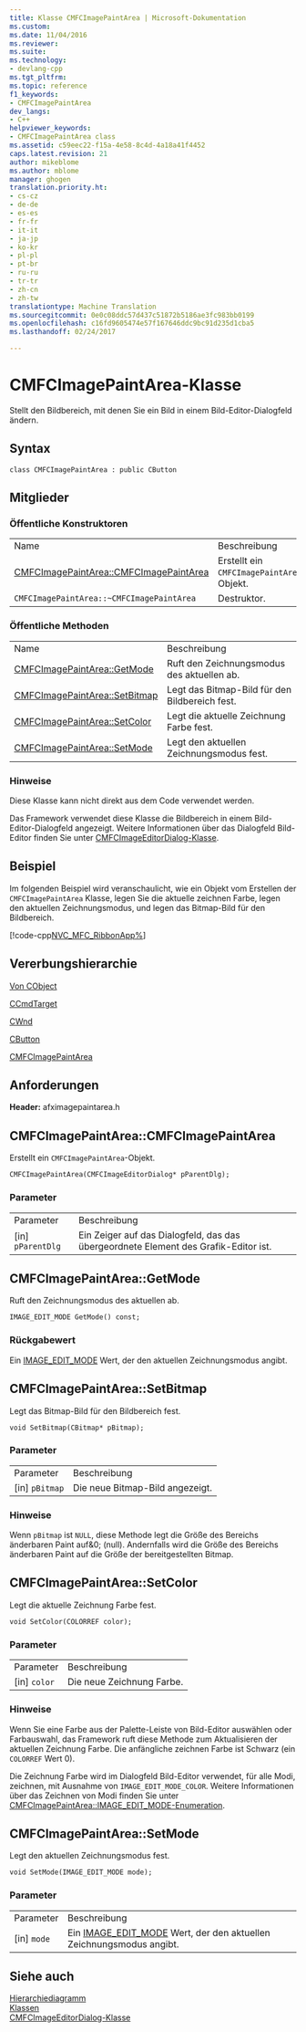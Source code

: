 ```yaml
---
title: Klasse CMFCImagePaintArea | Microsoft-Dokumentation
ms.custom: 
ms.date: 11/04/2016
ms.reviewer: 
ms.suite: 
ms.technology:
- devlang-cpp
ms.tgt_pltfrm: 
ms.topic: reference
f1_keywords:
- CMFCImagePaintArea
dev_langs:
- C++
helpviewer_keywords:
- CMFCImagePaintArea class
ms.assetid: c59eec22-f15a-4e58-8c4d-4a18a41f4452
caps.latest.revision: 21
author: mikeblome
ms.author: mblome
manager: ghogen
translation.priority.ht:
- cs-cz
- de-de
- es-es
- fr-fr
- it-it
- ja-jp
- ko-kr
- pl-pl
- pt-br
- ru-ru
- tr-tr
- zh-cn
- zh-tw
translationtype: Machine Translation
ms.sourcegitcommit: 0e0c08ddc57d437c51872b5186ae3fc983bb0199
ms.openlocfilehash: c16fd9605474e57f167646ddc9bc91d235d1cba5
ms.lasthandoff: 02/24/2017

---
```

# <a name="cmfcimagepaintarea-class"></a>CMFCImagePaintArea-Klasse
Stellt den Bildbereich, mit denen Sie ein Bild in einem Bild-Editor-Dialogfeld ändern.  
  
## <a name="syntax"></a>Syntax  
  
```  
class CMFCImagePaintArea : public CButton  
```  
  
## <a name="members"></a>Mitglieder  
  
### <a name="public-constructors"></a>Öffentliche Konstruktoren  
  
|||  
|-|-|  
|Name|Beschreibung|  
|[CMFCImagePaintArea::CMFCImagePaintArea](#cmfcimagepaintarea)|Erstellt ein `CMFCImagePaintArea`-Objekt.|  
|`CMFCImagePaintArea::~CMFCImagePaintArea`|Destruktor.|  
  
### <a name="public-methods"></a>Öffentliche Methoden  
  
|||  
|-|-|  
|Name|Beschreibung|  
|[CMFCImagePaintArea::GetMode](#getmode)|Ruft den Zeichnungsmodus des aktuellen ab.|  
|[CMFCImagePaintArea::SetBitmap](#setbitmap)|Legt das Bitmap-Bild für den Bildbereich fest.|  
|[CMFCImagePaintArea::SetColor](#setcolor)|Legt die aktuelle Zeichnung Farbe fest.|  
|[CMFCImagePaintArea::SetMode](#setmode)|Legt den aktuellen Zeichnungsmodus fest.|  
  
### <a name="remarks"></a>Hinweise  
 Diese Klasse kann nicht direkt aus dem Code verwendet werden.  
  
 Das Framework verwendet diese Klasse die Bildbereich in einem Bild-Editor-Dialogfeld angezeigt. Weitere Informationen über das Dialogfeld Bild-Editor finden Sie unter [CMFCImageEditorDialog-Klasse](../../mfc/reference/cmfcimageeditordialog-class.md).  
  
## <a name="example"></a>Beispiel  
 Im folgenden Beispiel wird veranschaulicht, wie ein Objekt vom Erstellen der `CMFCImagePaintArea` Klasse, legen Sie die aktuelle zeichnen Farbe, legen den aktuellen Zeichnungsmodus, und legen das Bitmap-Bild für den Bildbereich.  
  
 [!code-cpp[NVC_MFC_RibbonApp&#37;](../../mfc/reference/codesnippet/cpp/cmfcimagepaintarea-class_1.cpp)]  
  
## <a name="inheritance-hierarchy"></a>Vererbungshierarchie  
 [Von CObject](../../mfc/reference/cobject-class.md)  
  
 [CCmdTarget](../../mfc/reference/ccmdtarget-class.md)  
  
 [CWnd](../../mfc/reference/cwnd-class.md)  
  
 [CButton](../../mfc/reference/cbutton-class.md)  
  
 [CMFCImagePaintArea](../../mfc/reference/cmfcimagepaintarea-class.md)  
  
## <a name="requirements"></a>Anforderungen  
 **Header:** afximagepaintarea.h  
  
##  <a name="a-namecmfcimagepaintareaa--cmfcimagepaintareacmfcimagepaintarea"></a><a name="cmfcimagepaintarea"></a>CMFCImagePaintArea::CMFCImagePaintArea  
 Erstellt ein `CMFCImagePaintArea`-Objekt.  
  
```  
CMFCImagePaintArea(CMFCImageEditorDialog* pParentDlg);
```  
  
### <a name="parameters"></a>Parameter  
  
|||  
|-|-|  
|Parameter|Beschreibung|  
|[in] `pParentDlg`|Ein Zeiger auf das Dialogfeld, das das übergeordnete Element des Grafik-Editor ist.|  
  
##  <a name="a-namegetmodea--cmfcimagepaintareagetmode"></a><a name="getmode"></a>CMFCImagePaintArea::GetMode  
 Ruft den Zeichnungsmodus des aktuellen ab.  
  
```  
IMAGE_EDIT_MODE GetMode() const;  
```  
  
### <a name="return-value"></a>Rückgabewert  
 Ein [IMAGE_EDIT_MODE](cmfcimagepaintarea-image-edit-mode-enumeration.md) Wert, der den aktuellen Zeichnungsmodus angibt.  
  
##  <a name="a-namesetbitmapa--cmfcimagepaintareasetbitmap"></a><a name="setbitmap"></a>CMFCImagePaintArea::SetBitmap  
 Legt das Bitmap-Bild für den Bildbereich fest.  
  
```  
void SetBitmap(CBitmap* pBitmap);
```  
  
### <a name="parameters"></a>Parameter  
  
|||  
|-|-|  
|Parameter|Beschreibung|  
|[in] `pBitmap`|Die neue Bitmap-Bild angezeigt.|  
  
### <a name="remarks"></a>Hinweise  
 Wenn `pBitmap` ist `NULL`, diese Methode legt die Größe des Bereichs änderbaren Paint auf&0; (null). Andernfalls wird die Größe des Bereichs änderbaren Paint auf die Größe der bereitgestellten Bitmap.  
  
##  <a name="a-namesetcolora--cmfcimagepaintareasetcolor"></a><a name="setcolor"></a>CMFCImagePaintArea::SetColor  
 Legt die aktuelle Zeichnung Farbe fest.  
  
```  
void SetColor(COLORREF color);
```  
  
### <a name="parameters"></a>Parameter  
  
|||  
|-|-|  
|Parameter|Beschreibung|  
|[in] `color`|Die neue Zeichnung Farbe.|  
  
### <a name="remarks"></a>Hinweise  
 Wenn Sie eine Farbe aus der Palette-Leiste von Bild-Editor auswählen oder Farbauswahl, das Framework ruft diese Methode zum Aktualisieren der aktuellen Zeichnung Farbe. Die anfängliche zeichnen Farbe ist Schwarz (ein `COLORREF` Wert 0).  
  
 Die Zeichnung Farbe wird im Dialogfeld Bild-Editor verwendet, für alle Modi, zeichnen, mit Ausnahme von `IMAGE_EDIT_MODE_COLOR`. Weitere Informationen über das Zeichnen von Modi finden Sie unter [CMFCImagePaintArea::IMAGE_EDIT_MODE-Enumeration](cmfcimagepaintarea-image-edit-mode-enumeration.md).  
  
##  <a name="a-namesetmodea--cmfcimagepaintareasetmode"></a><a name="setmode"></a>CMFCImagePaintArea::SetMode  
 Legt den aktuellen Zeichnungsmodus fest.  
  
```  
void SetMode(IMAGE_EDIT_MODE mode);
```  
  
### <a name="parameters"></a>Parameter  
  
|||  
|-|-|  
|Parameter|Beschreibung|  
|[in] `mode`|Ein [IMAGE_EDIT_MODE](cmfcimagepaintarea-image-edit-mode-enumeration.md) Wert, der den aktuellen Zeichnungsmodus angibt.|  
  
## <a name="see-also"></a>Siehe auch  
 [Hierarchiediagramm](../../mfc/hierarchy-chart.md)   
 [Klassen](../../mfc/reference/mfc-classes.md)   
 [CMFCImageEditorDialog-Klasse](../../mfc/reference/cmfcimageeditordialog-class.md)

